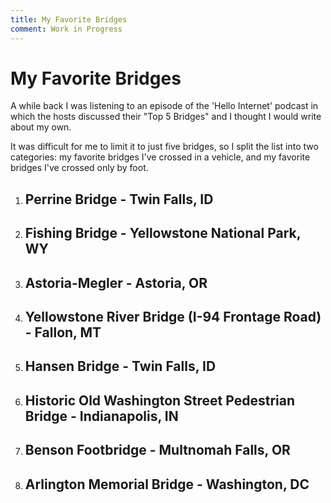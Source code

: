 ```yaml
---
title: My Favorite Bridges
comment: Work in Progress
---
```


# My Favorite Bridges

A while back I was listening to an episode of the 'Hello Internet' podcast in which the hosts discussed their "Top 5 Bridges" and I thought I would write about my own.

It was difficult for me to limit it to just five bridges, so I split the list into two categories: my favorite bridges I've crossed in a vehicle, and my favorite bridges I've crossed only by foot.

1. Perrine Bridge - Twin Falls, ID
    - 
2. Fishing Bridge - Yellowstone National Park, WY
    -
3. Astoria-Megler - Astoria, OR
    -
4. Yellowstone River Bridge (I-94 Frontage Road) - Fallon, MT
    -
5. Hansen Bridge - Twin Falls, ID
    -


1. Historic Old Washington Street Pedestrian Bridge - Indianapolis, IN
    -
2. Benson Footbridge - Multnomah Falls, OR
    -
3. Arlington Memorial Bridge - Washington, DC
    -
